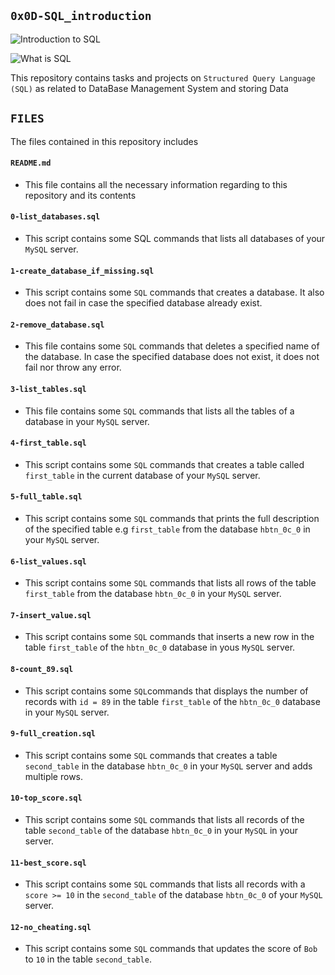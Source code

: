 ## `0x0D-SQL_introduction`

![Introduction to SQL](https://www.savannahtech.edu/wp-content/uploads/2019/09/Introduction-to-SQL.png)


![What is SQL](https://media.licdn.com/dms/image/C4D12AQEeE_fZqN5fzA/article-cover_image-shrink_600_2000/0/1601808979670?e=2147483647&v=beta&t=EsX1Ep2TNb5yJ3HvQSEGpSzlQu6SQ1PxgbMaL84IsxU)

This repository contains tasks and projects on `Structured Query Language (SQL)` as related to DataBase Management System and storing Data


## `FILES`

The files contained in this repository includes


#### `README.md`
  - This file contains all the necessary information regarding to this repository and its contents

#### `0-list_databases.sql`
  - This script contains some SQL commands that lists all databases of your `MySQL` server.

#### `1-create_database_if_missing.sql`
  - This script contains some `SQL` commands that creates a database. It also does not fail in case the specified database already exist.

#### `2-remove_database.sql`
  - This file contains some `SQL` commands that deletes a specified name of the database. In case the specified database does not exist, it does not fail nor throw any error.

#### `3-list_tables.sql`
  - This file contains some `SQL` commands that lists all the tables of a database in your `MySQL` server.

#### `4-first_table.sql`
  - This script contains some `SQL` commands that creates a table called `first_table` in the current database of your `MySQL` server.

#### `5-full_table.sql`
  - This script contains some `SQL` commands that prints the full description of the specified table e.g `first_table` from the database `hbtn_0c_0` in your `MySQL` server.

#### `6-list_values.sql`
  - This script contains some `SQL` commands that lists all rows of the table `first_table` from the database `hbtn_0c_0` in your `MySQL` server.

#### `7-insert_value.sql`
  - This script contains some `SQL` commands that inserts a new row in the table `first_table` of the `hbtn_0c_0` database in yous `MySQL` server.

#### `8-count_89.sql`
  - This script contains some `SQL`commands that displays the number of records with `id = 89` in the table `first_table` of the `hbtn_0c_0` database in your `MySQL` server.

#### `9-full_creation.sql` 
  - This script contains some `SQL` commands that creates a table `second_table` in the database `hbtn_0c_0` in your `MySQL` server and adds multiple rows.

#### `10-top_score.sql`
  - This script contains some `SQL` commands that lists all records of the table `second_table` of the database `hbtn_0c_0` in your `MySQL` in your server.

#### `11-best_score.sql`
  - This script contains some `SQL` commands that lists all records with a `score >= 10` in the `second_table` of the database `hbtn_0c_0` of your `MySQL` server.

#### `12-no_cheating.sql`
  - This script contains some `SQL` commands that updates the score of `Bob` to `10` in the table `second_table`.


